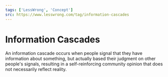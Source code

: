 ```yaml
---
tags: ['LessWrong', 'Concept']
src: https://www.lesswrong.com/tag/information-cascades
---
```


# Information Cascades
An information cascade occurs when people signal that they have information about something, but actually based their judgment on other people's signals, resulting in a self-reinforcing community opinion that does not necessarily reflect reality.

## 

